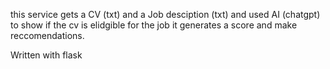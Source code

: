 this service gets a CV (txt) and a Job desciption (txt) and used AI (chatgpt) to show if the cv is elidgible for the job 
it generates a score and make reccomendations.

Written with flask
